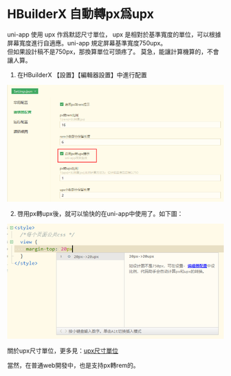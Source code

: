 # HBuilderX 自動轉px爲upx

uni-app 使用 upx 作爲默認尺寸單位， upx 是相對於基準寬度的單位，可以根據屏幕寬度進行自適應。uni-app 規定屏幕基準寬度750upx。  
但如果設計稿不是750px，那換算單位可頭疼了。
莫急，能讓計算機算的，不會讓人算。
  
1. 在HBuilderX 【設置】【編輯器設置】中進行配置  

<img src="/static/snapshots/tutorial/upx_1.png" style="zoom: 80%;" />

2. 啓用px轉upx後，就可以愉快的在uni-app中使用了。如下圖：

<img src="/static/snapshots/tutorial/upx_2.png" style="zoom: 80%;" />

關於upx尺寸單位，更多見：[upx尺寸單位](https://uniapp.dcloud.io/frame?id=%E5%B0%BA%E5%AF%B8%E5%8D%95%E4%BD%8D)  

當然，在普通web開發中，也是支持px轉rem的。
